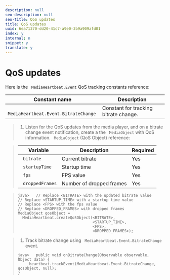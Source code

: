 ```yaml
---
description: null
seo-description: null
seo-title: QoS updates
title: QoS updates
uuid: 6ea71370-dd20-41c7-a9e0-3b9a909afd01
index: y
internal: n
snippet: y
translate: y
---
```


# QoS updates

Here is the ` MediaHeartbeat.Event` QoS tracking constants reference: 


|  Constant name  | Description  |
|---|---|
|  ` MediaHeartbeat.Event.BitrateChange`  | Constant for tracking bitrate change.  |


>1. Listen for the QoS updates from the media player, and on a bitrate change event notification, create a the ` MediaObject` with QoS information.
>   ` MediaObject` (QoS Object) reference: 

>   |  Variable  | Description  | Required  |
>   |---|---|---|
>   |  ` bitrate`  | Current bitrate  | Yes  |
>   |  ` startupTime`  | Startup time  | Yes  |
>   |  ` fps`  | FPS value  | Yes  |
>   |  ` droppedFrames`  | Number of dropped frames  | Yes  |

>
>   ```
>   java>   // Replace <BITRATE> with the updated bitrate value 
>   // Replace <STARTUP_TIME> with a startup time value 
>   // Replace <FPS> with the fps value 
>   // Replace <DROPPED_FRAMES> with dropped frames 
>   MediaObject qosObject =  
>     MediaHeartbeat.createQoSObject(<BITRATE>,  
>                                    <STARTUP_TIME>,  
>                                    <FPS>,  
>                                    <DROPPED_FRAMES>); 
>   
>   ```

>
>1. Track bitrate change using ` MediaHeartbeat.Event.BitrateChange` event.
>
>   ```
>   java>   public void onBitrateChange(Observable observable, Object data) {  
>       _heartbeat.trackEvent(MediaHeartbeat.Event.BitrateChange, qosObject, null); 
>   } 
>   
>   ```
>
